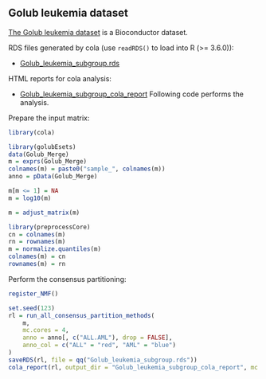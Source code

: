  
## Golub leukemia dataset

[The Golub leukemia dataset](https://bioconductor.org/packages/release/data/experiment/html/golubEsets.html) is a Bioconductor dataset.

RDS files generated by cola (use `readRDS()` to load into R (>= 3.6.0)):

- [Golub_leukemia_subgroup.rds](https://jokergoo.github.io/cola_examples/Golub_leukemia/Golub_leukemia_subgroup.rds)

HTML reports for cola analysis:

- [Golub_leukemia_subgroup_cola_report](https://jokergoo.github.io/cola_examples/Golub_leukemia/Golub_leukemia_subgroup_cola_report/cola_report.html)
Following code performs the analysis.

Prepare the input matrix:

```r
library(cola)

library(golubEsets)
data(Golub_Merge)
m = exprs(Golub_Merge)
colnames(m) = paste0("sample_", colnames(m))
anno = pData(Golub_Merge)

m[m <= 1] = NA
m = log10(m)

m = adjust_matrix(m)

library(preprocessCore)
cn = colnames(m)
rn = rownames(m)
m = normalize.quantiles(m)
colnames(m) = cn
rownames(m) = rn
```

Perform the consensus partitioning:

```r
register_NMF()

set.seed(123)
rl = run_all_consensus_partition_methods(
    m,
    mc.cores = 4, 
    anno = anno[, c("ALL.AML"), drop = FALSE],
    anno_col = c("ALL" = "red", "AML" = "blue")
)
saveRDS(rl, file = qq("Golub_leukemia_subgroup.rds"))
cola_report(rl, output_dir = "Golub_leukemia_subgroup_cola_report", mc.cores = 4)
```
